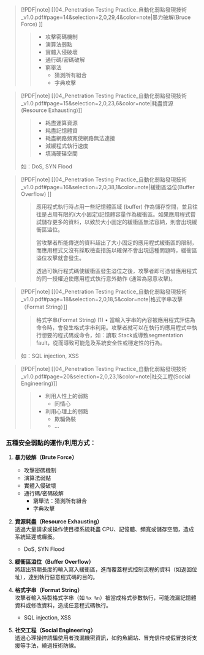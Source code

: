 > [!PDF|note] [[04_Penetration Testing Practice_自動化弱點發現技術_v1.0.pdf#page=14&selection=2,0,29,4&color=note|暴力破解(Bruce Force) ]]
> > - 攻擊密碼機制
> > - 演算法弱點
> > - 實體入侵破壞
> > - 通行碼/密碼破解
> > - 窮舉法
> > 	- 猜測所有組合
> > 	- 字典攻擊

> [!PDF|note] [[04_Penetration Testing Practice_自動化弱點發現技術_v1.0.pdf#page=15&selection=2,0,23,6&color=note|耗盡資源(Resource Exhausting)]]
> > - 耗盡運算資源
> > - 耗盡記憶體資
> > - 耗盡網路頻寬使網路無法連接
> > - 減緩程式執行速度
> > - 填滿硬碟空間
> 
> 如：DoS, SYN Flood

> [!PDF|note] [[04_Penetration Testing Practice_自動化弱點發現技術_v1.0.pdf#page=16&selection=2,0,38,1&color=note|緩衝區溢位(Buffer Overflow) ]]
> >應用程式執行時占用一些記憶體區域 (buffer) 作為儲存空間，並且往往是占用有限的(大小固定)記憶體容量作為緩衝區。如果應用程式嘗試儲存更多的資料，以致於大小固定的緩衝區無法容納，則會出現緩衝區溢位。
> >
> >當攻擊者所能傳送的資料超出了大小固定的應用程式緩衝區的限制，而應用程式又沒有採取檢查措施以確保不會出現這種問題時，緩衝區溢位攻擊就會發生。
> >
> >透過可執行程式碼使緩衝區發生溢位之後，攻擊者即可憑借應用程式的同一授權迫使應用程式執行意外動作 (通常為惡意攻擊)。

 > [!PDF|note] [[04_Penetration Testing Practice_自動化弱點發現技術_v1.0.pdf#page=18&selection=2,0,18,5&color=note|格式字串攻擊（Format String）]]
> > 格式字串(Format String) (1) • 當輸入字串的內容被應用程式評估為命令時，會發生格式字串利用。攻擊者就可以在執行的應用程式中執行想要的程式碼或命令，如：讀取 Stack或導致segmentation fault，從而導致可能危及系統安全性或穩定性的行為。
> 
> 如：SQL injection, XSS

> [!PDF|note] [[04_Penetration Testing Practice_自動化弱點發現技術_v1.0.pdf#page=20&selection=2,0,23,1&color=note|社交工程(Social Engineering)]]
> > - 利用人性上的弱點
> > 	- 同情心
> > - 利用心理上的弱點
> > 	- 欺騙偽裝
> > 	- …
> 


### 五種安全弱點的運作/利用方式：

1. **暴力破解（Brute Force）**  
    - 攻擊密碼機制
    - 演算法弱點
    - 實體入侵破壞
    - 通行碼/密碼破解
	    - 窮舉法：猜測所有組合
	    - 字典攻擊
    
2. **資源耗盡（Resource Exhausting）**  
    透過大量請求或操作使目標系統耗盡 CPU、記憶體、頻寬或儲存空間，造成系統延遲或癱瘓。
	- DoS, SYN Flood
    
3. **緩衝區溢位（Buffer Overflow）**  
	將超出預期長度的輸入寫入緩衝區，進而覆蓋程式控制流程的資料（如返回位址），達到執行惡意程式碼的目的。
    
4. **格式字串（Format String）**  
    攻擊者輸入特製格式字串（如 `%x %n`）被當成格式參數執行，可能洩漏記憶體資料或修改資料，造成任意程式碼執行。
	- SQL injection, XSS
    
5. **社交工程（Social Engineering）**  
    透過心理操控誘騙使用者洩漏機密資訊，如釣魚網站、冒充信件或假冒技術支援等手法，繞過技術防線。
